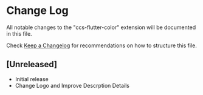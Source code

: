 # Change Log

All notable changes to the "ccs-flutter-color" extension will be documented in this file.

Check [Keep a Changelog](http://keepachangelog.com/) for recommendations on how to structure this file.

## [Unreleased]

- Initial release
- Change Logo and Improve Descrption Details
